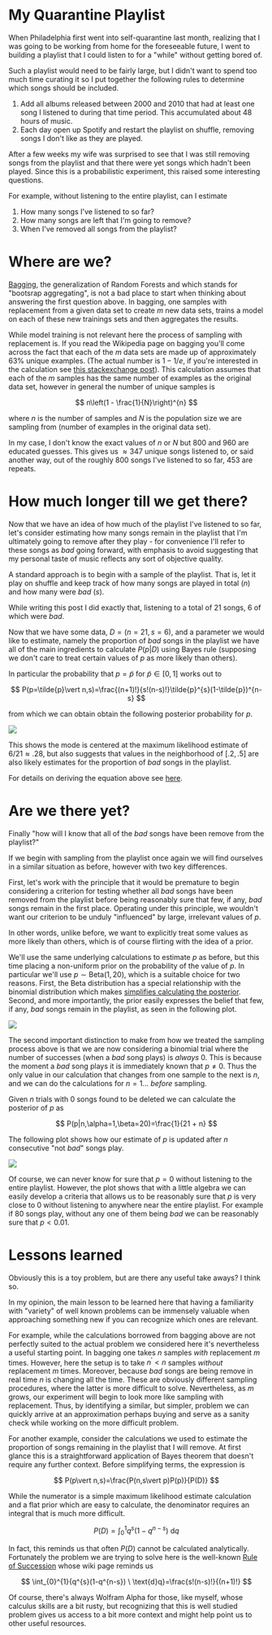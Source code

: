 # My Quarantine Playlist

When Philadelphia first went into self-quarantine last month, realizing that I was going to be working from
home for the foreseeable future, I went to building a playlist that I could listen to for a "while" without getting bored
of.

Such a playlist would need to be fairly large, but I didn't want to spend
too much time curating it so I put together the following rules to determine which
songs should be included.

1. Add all albums released between 2000 and 2010 that had at least one song I listened to
    during that time period. This accumulated about 48 hours of music.
2. Each day open up Spotify and restart the playlist on shuffle, removing songs I don't like
    as they are played.

After a few weeks my wife was surprised to see that I was still removing songs
from the playlist and that there were yet songs which hadn't been played. Since
this is a probabilistic experiment, this raised some interesting questions.

For example, without listening to the entire playlist, can I estimate

1. How many songs I've listened to so far?
1. How many songs are left that I'm going to remove?
2. When I've removed all songs from the playlist?

# Where are we?

[Bagging](https://en.wikipedia.org/wiki/Bootstrap_aggregating),
the generalization of Random Forests and which stands for "bootsrap aggregating",
is not a bad place to start when thinking about answering the first question above.
In bagging, one samples with replacement from a given data set to create $m$ new data sets,
trains a model on each of these new trainings sets and then aggregates the results.

While model training is not relevant here the process of sampling with replacement is. If you read
the Wikipedia page on bagging you'll come across the fact that each of the $m$ data sets are made
up of approximately 63% unique examples. (The actual number is $1-1/e$, if you're interested in
the calculation see [this stackexchange post](https://math.stackexchange.com/questions/32800/probability-distribution-of-coverage-of-a-set-after-x-independently-randomly?noredirect=1&lq=1)). This calculation assumes that each of the $m$ samples
has the same number of examples as the original data set, however in general the number of unique 
samples is

$$
n\left(1 - \frac{1}{N}\right)^{n}
$$

where $n$ is the number of samples and $N$ is the population size we are sampling from
(number of examples in the original data set).

In my case, I don't know the exact values of $n$ or $N$ but 800 and 960 are educated guesses.
This gives us $\approx 347$ unique songs listened to, or said another way, out of the roughly
800 songs I've listened to so far, 453 are repeats.

# How much longer till we get there?

Now that we have an idea of how much of the playlist I've listened to so far,
let's consider estimating how many songs remain in the playlist that I'm ultimately
going to remove after they play - for convenience I'll refer to these songs as
*bad* going forward, with emphasis to avoid suggesting that my personal taste
of music reflects any sort of objective quality.

A standard approach is to begin with a sample of the playlist. That is, let
it play on shuffle and keep track of how many songs are played in total ($n$)
and how many were *bad* ($s$).

While writing this post I  did exactly that, listening to a total of 21 songs,
6 of which were *bad*.

Now that we have some data,
$D=(n=21, s=6)$, and a parameter we would like to estimate, namely the proportion of 
*bad* songs in the playlist we have all of the main
ingredients to calculate $P(p\vert D)$ using Bayes rule (supposing we don't
care to treat certain values of $p$ as more likely than others).

In particular the probability that $p=\tilde{p}$ for $\tilde{p}\in[0,1]$
works out to

$$
P(p=\tilde{p}\vert n,s)=\frac{(n+1)!}{s!(n-s)!}\tilde{p}^{s}(1-\tilde{p})^{n-s}
$$

from which we can obtain obtain the following posterior probability for $p$.

![](how-much-longer.png)

This shows the mode is centered at the maximum likelihood estimate of $6/21\approx .28$, but
also suggests that values in the neighborhood of $[.2, .5]$ are also likely estimates for the proportion
of *bad* songs in the playlist.

For details on deriving the equation above see [here](https://en.wikipedia.org/wiki/Rule_of_succession#Mathematical_details).

# Are we there yet?

Finally "how will I know that all of the *bad* songs have been remove from the playlist?"

If we begin with sampling from the playlist once again we will find ourselves in a similar
situation as before, however with two key differences.

First, let's work with the principle that it would be premature to begin considering a criterion
for testing whether all *bad* songs have been removed from the playlist
before being reasonably sure that few, if any, *bad* songs remain in the first place.
Operating under this principle, we wouldn't want our criterion to be 
unduly "influenced" by large, irrelevant values of $p$.

In other words, unlike before, we want to explicitly treat some values as more likely than others,
which is of course flirting with the idea of a prior. 

We'll use the same underlying calculations to estimate $p$ as before, but this 
time placing a non-uniform prior on the probability of the value of $p$. In particular we'll use
$p\sim\text{Beta}(1, 20)$, which is a suitable choice for two reasons. First, the Beta distribution
has a special relationship with the binomial distribution which makes
[simplifies calculating the posterior](https://en.wikipedia.org/wiki/Binomial_distribution#Estimation_of_parameters).
Second, and more importantly, the prior easily expresses the belief that few, if any, *bad*
songs remain in the playlist, as seen in the following plot.

![](./beta-pdf.png)

The second important distinction to make from how we treated the sampling process above
is that we are now considering a binomial trial where the number of successes (when a *bad*
song plays) is *always* 0.
This is because the moment a *bad* song plays it is immediately known that $p\not=0$.
Thus the only value in our calculation that changes from one sample to the next is $n$,
and we can do the calculations for $n=1\ldots$ *before* sampling.

Given $n$ trials with 0 songs found to be deleted we can calculate the posterior of $p$
as

$$
P(p|n,\alpha=1,\beta=20)=\frac{1}{21 + n}
$$

The following plot shows how our estimate of $p$ is updated after $n$ consecutive "not *bad*"
songs play.

![](./beta.png)

Of course, we can never know for sure that $p=0$ without listening to the entire playlist.
However, the plot shows that with a little algebra we can easily develop a criteria that
allows us to be reasonably sure that $p$ is very close to 0 without listening to anywhere
near the entire playlist. For example if 80 songs play, without any one of them being *bad*
we can be reasonably sure that $p<0.01$.

# Lessons learned

Obviously this is a toy problem, but are there any useful take aways? I think so.

In my opinion, the main lesson to be learned here that having a
familiarity with "variety" of well known problems can be immensely valuable
when approaching something new if you can recognize which ones are relevant.

For example, while the calculations borrowed from bagging above are not perfectly
suited to the actual problem we considered here it's nevertheless a useful starting point.
In bagging one takes $n$ samples *with* replacement $m$ times.
However, here the setup is to take $n^{\prime}<n$ samples *without*
replacement $m$ times. Moreover, because *bad* songs are being remove in real time
$n$ is changing all the time. These are obviously different sampling procedures, where the
latter is more difficult to solve. Nevertheless, as $m$ grows, our experiment will begin
to look more like sampling with replacement. Thus, by identifying a similar, but simpler,
problem we can quickly arrive at an approximation perhaps buying and serve as a sanity
check while working on the more difficult problem.

For another example, consider the calculations we used to estimate the proportion of songs
remaining in the playlist that I will remove. At first glance this is a straightforward application
of Bayes theorem that doesn't require any further context. Before simplifying
terms, the expression is

$$
P(p\vert n,s)=\frac{P(n,s\vert p)P(p)}{P(D)}
$$

While the numerator is a simple maximum likelihood estimate calculation and a flat prior
which are easy to calculate, the denominator requires an integral that is much more difficult.

$$
P(D)=\int_{0}^{1}{q^{s}(1-q^{n-s}) \ \text{d}q}
$$

In fact, this reminds us that often $P(D)$ cannot be calculated analytically. Fortunately the problem we are
trying to solve here is the well-known [Rule of Succession](https://en.wikipedia.org/wiki/Rule_of_succession)
whose wiki page reminds us

$$
\int_{0}^{1}{q^{s}(1-q^{n-s}) \ \text{d}q}=\frac{s!(n-s)!}{(n+1)!}
$$

Of course, there's always Wolfram Alpha for those, like myself, whose calculus skills are a bit
rusty, but recognizing that this is well studied problem gives us
access to a bit more context and might help point us to other useful resources.
